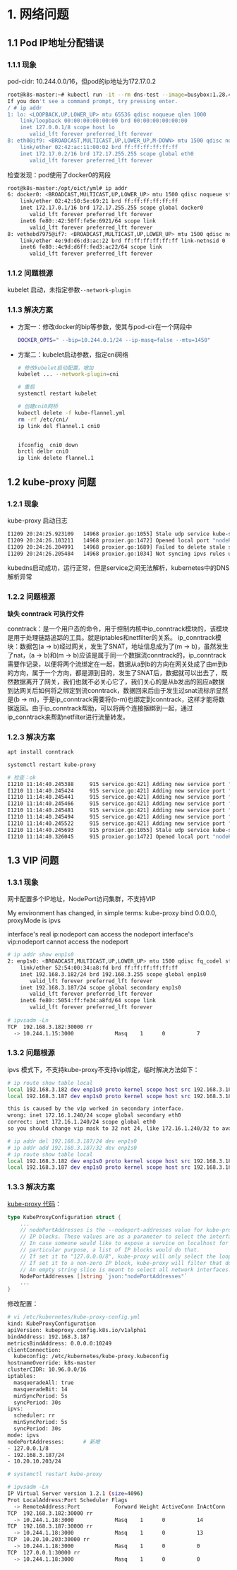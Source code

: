 # 1. 网络问题

## 1.1 Pod IP地址分配错误

### 1.1.1 现象

pod-cidr: 10.244.0.0/16，但pod的ip地址为172.17.0.2

```bash
root@k8s-master:~# kubectl run -it --rm dns-test --image=busybox:1.28.4 /bin/sh
If you don't see a command prompt, try pressing enter.
/ # ip addr
1: lo: <LOOPBACK,UP,LOWER_UP> mtu 65536 qdisc noqueue qlen 1000
    link/loopback 00:00:00:00:00:00 brd 00:00:00:00:00:00
    inet 127.0.0.1/8 scope host lo
       valid_lft forever preferred_lft forever
8: eth0@if9: <BROADCAST,MULTICAST,UP,LOWER_UP,M-DOWN> mtu 1500 qdisc noqueue
    link/ether 02:42:ac:11:00:02 brd ff:ff:ff:ff:ff:ff
    inet 172.17.0.2/16 brd 172.17.255.255 scope global eth0
       valid_lft forever preferred_lft forever
```

检查发现：pod使用了docker0的网段

```bash
root@k8s-master:/opt/oict/yml# ip addr
6: docker0: <BROADCAST,MULTICAST,UP,LOWER_UP> mtu 1500 qdisc noqueue state UP group default
    link/ether 02:42:50:5e:69:21 brd ff:ff:ff:ff:ff:ff
    inet 172.17.0.1/16 brd 172.17.255.255 scope global docker0
       valid_lft forever preferred_lft forever
    inet6 fe80::42:50ff:fe5e:6921/64 scope link
       valid_lft forever preferred_lft forever
8: vethebd7975@if7: <BROADCAST,MULTICAST,UP,LOWER_UP> mtu 1500 qdisc noqueue master docker0 state UP group default
    link/ether 4e:9d:d6:d3:ac:22 brd ff:ff:ff:ff:ff:ff link-netnsid 0
    inet6 fe80::4c9d:d6ff:fed3:ac22/64 scope link
       valid_lft forever preferred_lft forever
```

### 1.1.2 问题根源

kubelet 启动，未指定参数`--network-plugin`

### 1.1.3 解决方案

- 方案一：修改docker的bip等参数，使其与pod-cir在一个网段中

  ```bash
  DOCKER_OPTS=" --bip=10.244.0.1/24 --ip-masq=false --mtu=1450"
  ```

- 方案二：kubelet启动参数，指定cni网络

  ```bash
  # 修改kubelet启动配置，增加
  kubelet ... --network-plugin=cni
  
  # 重启
  systemctl restart kubelet
  
  # 创建cni0网桥
  kubectl delete -f kube-flannel.yml
  rm -rf /etc/cni/
  ip link del flannel.1 cni0
  
  
  ifconfig  cni0 down
  brctl delbr cni0
  ip link delete flannel.1
  ```

  

## 1.2 kube-proxy 问题

### 1.2.1 现象

kube-proxy 启动日志

```bash
I1209 20:24:25.923109   14968 proxier.go:1055] Stale udp service kube-system/kube-dns:dns -> 10.96.0.2
I1209 20:24:26.103211   14968 proxier.go:1472] Opened local port "nodePort for kube-system/grafana" (:30000/tcp4)
E1209 20:24:26.204991   14968 proxier.go:1689] Failed to delete stale service IP 10.96.0.2 connections, error: error deleting connection tracking state for UDP service IP: 10.96.0.2, error: error looking for path of conntrack: exec: "conntrack": executable file not found in $PATH
I1209 20:24:26.205484   14968 proxier.go:1034] Not syncing ipvs rules until Services and Endpoints have been received from master
```

kubedns启动成功，运行正常，但是service之间无法解析，kubernetes中的DNS解析异常

### 1.2.2 问题根源

**缺失 conntrack 可执行文件**

conntrack：是一个用户态的命令，用于控制内核中ip_conntrack模块的，该模块是用于处理链路追踪的工具。就是iptables和netfilter的关系。
ip_conntrack模块：数据包(a -> b)经过网关，发生了SNAT，地址信息成为了(m -> b)，虽然发生了nat，(a -> b)和(m -> b)应该是属于同一个数据流conntrack的，ip_conntrack需要作记录，以便将两个流绑定在一起，数据从a到b的方向在网关处成了由m到b的方向，属于一个方向，都是源到目的，发生了SNAT后，数据就可以出去了，既然数据离开了网关，我们也就不必关心它了，我们关心的是从b发出的回应a数据到达网关后如何将之绑定到流conntrack，数据回来后由于发生过snat流标示显然是(b -> m)，于是ip_conntrack需要将(b-m)也绑定到conntrack，这样才能将数据返回。由于ip_conntrack帮助，可以将两个连接捆绑到一起，通过ip_conntrack来帮助netfilter进行流量转发。

### 1.2.3 解决方案

```bash
apt install conntrack

systemctl restart kube-proxy

# 检查：ok
I1210 11:14:40.245388     915 service.go:421] Adding new service port "default/kubernetes:https" at 10.96.0.1:443/TCP
I1210 11:14:40.245424     915 service.go:421] Adding new service port "kube-system/kube-dns:dns" at 10.96.0.2:53/UDP
I1210 11:14:40.245441     915 service.go:421] Adding new service port "kube-system/kube-dns:dns-tcp" at 10.96.0.2:53/TCP
I1210 11:14:40.245466     915 service.go:421] Adding new service port "kube-system/kube-dns:metrics" at 10.96.0.2:9153/TCP
I1210 11:14:40.245481     915 service.go:421] Adding new service port "kube-system/prometheus" at 10.96.197.236:9090/TCP
I1210 11:14:40.245494     915 service.go:421] Adding new service port "kube-system/grafana" at 10.96.168.225:3000/TCP
I1210 11:14:40.245522     915 service.go:421] Adding new service port "kube-system/alertmanager" at 10.96.60.105:9093/TCP
I1210 11:14:40.245693     915 proxier.go:1055] Stale udp service kube-system/kube-dns:dns -> 10.96.0.2
I1210 11:14:40.326045     915 proxier.go:1472] Opened local port "nodePort for kube-system/grafana" (:30000/tcp4)
```



## 1.3 VIP 问题

### 1.3.1 现象

网卡配置多个IP地址，NodePort访问集群，不支持VIP

My environment has changed, in simple terms:
kube-proxy bind 0.0.0.0, proxyMode is ipvs

interface's real ip:nodeport can access the nodeport
interface's vip:nodeport cannot access the nodeport

```bash
# ip addr show enp1s0
2: enp1s0: <BROADCAST,MULTICAST,UP,LOWER_UP> mtu 1500 qdisc fq_codel state UP group default qlen 1000
    link/ether 52:54:00:34:a8:fd brd ff:ff:ff:ff:ff:ff
    inet 192.168.3.182/24 brd 192.168.3.255 scope global enp1s0
       valid_lft forever preferred_lft forever
    inet 192.168.3.187/24 scope global secondary enp1s0
       valid_lft forever preferred_lft forever
    inet6 fe80::5054:ff:fe34:a8fd/64 scope link
       valid_lft forever preferred_lft forever
       
# ipvsadm -Ln
TCP  192.168.3.182:30000 rr
  -> 10.244.1.15:3000             Masq    1      0          7
```



### 1.3.2 问题根源

ipvs 模式下，不支持kube-proxy不支持vip绑定，临时解决方法如下：

```bash
# ip route show table local
local 192.168.3.182 dev enp1s0 proto kernel scope host src 192.168.3.182
local 192.168.3.187 dev enp1s0 proto kernel scope host src 192.168.3.182

this is caused by the vip worked in secondary interface.
wrong: inet 172.16.1.240/24 scope global secondary eth0
correct: inet 172.16.1.240/24 scope global eth0
so you should change vip mask to 32 not 24, like 172.16.1.240/32 to avoid in secondary or slave status.

# ip addr del 192.168.3.187/24 dev enp1s0
# ip addr add 192.168.3.187/32 dev enp1s0
# ip route show table local
local 192.168.3.182 dev enp1s0 proto kernel scope host src 192.168.3.182
local 192.168.3.187 dev enp1s0 proto kernel scope host src 192.168.3.187
```



### 1.3.3 解决方案

[kube-proxy 代码](https://github.com/kubernetes/kube-proxy/blob/master/config/v1alpha1/types.go#L158)：

```go
type KubeProxyConfiguration struct {
    ...
	// nodePortAddresses is the --nodeport-addresses value for kube-proxy process. Values must be valid
	// IP blocks. These values are as a parameter to select the interfaces where nodeport works.
	// In case someone would like to expose a service on localhost for local visit and some other interfaces for
	// particular purpose, a list of IP blocks would do that.
	// If set it to "127.0.0.0/8", kube-proxy will only select the loopback interface for NodePort.
	// If set it to a non-zero IP block, kube-proxy will filter that down to just the IPs that applied to the node.
	// An empty string slice is meant to select all network interfaces.
	NodePortAddresses []string `json:"nodePortAddresses"`
	...
}

```



修改配置：

```bash
# vi /etc/kubernetes/kube-proxy-config.yml
kind: KubeProxyConfiguration
apiVersion: kubeproxy.config.k8s.io/v1alpha1
bindAddress: 192.168.3.187
metricsBindAddress: 0.0.0.0:10249
clientConnection:
  kubeconfig: /etc/kubernetes/kube-proxy.kubeconfig
hostnameOverride: k8s-master
clusterCIDR: 10.96.0.0/16
iptables:
  masqueradeAll: true
  masqueradeBit: 14
  minSyncPeriod: 5s
  syncPeriod: 30s
ipvs:
  scheduler: rr
  minSyncPeriod: 5s
  syncPeriod: 30s
mode: ipvs
nodePortAddresses:      # 新增
- 127.0.0.1/8
- 192.168.3.187/24
- 10.20.10.203/24

# systemctl restart kube-proxy

# ipvsadm -Ln
IP Virtual Server version 1.2.1 (size=4096)
Prot LocalAddress:Port Scheduler Flags
  -> RemoteAddress:Port           Forward Weight ActiveConn InActConn
TCP  192.168.3.182:30000 rr
  -> 10.244.1.18:3000             Masq    1      0          14
TCP  192.168.3.187:30000 rr
  -> 10.244.1.18:3000             Masq    1      0          13
TCP  10.20.10.203:30000 rr
  -> 10.244.1.18:3000             Masq    1      0          0
TCP  127.0.0.1:30000 rr
  -> 10.244.1.18:3000             Masq    1      0          0
```

